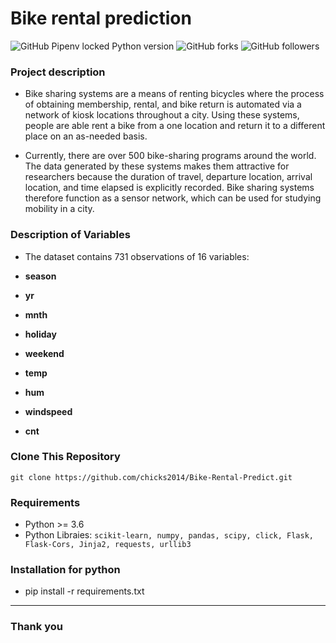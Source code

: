 # Bike rental prediction



![GitHub Pipenv locked Python version](https://img.shields.io/static/v1?label=Python&message=3.6&color=blue) ![GitHub forks](https://img.shields.io/github/forks/chicks2014/Flipkart-reviews-scrapper?style=social) ![GitHub followers](https://img.shields.io/github/followers/chicks2014?label=followme&style=social)

<h3>Project description</h3>

- Bike sharing systems are a means of renting bicycles where the process of obtaining membership, rental, and bike return is automated via a network of kiosk locations throughout a city. Using these systems, people are able rent a bike from a one location and return it to a different place on an as-needed basis. 

- Currently, there are over 500 bike-sharing programs around the world.  The data generated by these systems makes them attractive for researchers because the duration of travel, departure location, arrival location, and time elapsed is explicitly recorded. Bike sharing systems therefore function as a sensor network, which can be used for studying mobility in a city. 


<h3> Description of Variables </h3>

 - The dataset contains 731 observations of 16 variables:

 - <b>season</b> 
- <b>yr</b>
- <b>mnth</b>
- <b>holiday</b>
- <b>weekend</b>
 - <b>temp</b>
- <b>hum</b>
- <b>windspeed</b>
- <b>cnt</b>


<h3> Clone This Repository </h3>
 
  ```git clone https://github.com/chicks2014/Bike-Rental-Predict.git ```

<h3> Requirements</h3>
 
 - Python >= 3.6 
 - Python Libraies: 
 ```scikit-learn, numpy, pandas, scipy, click, Flask, Flask-Cors, Jinja2, requests, urllib3```


<h3> Installation for python</h3>

 - pip install -r requirements.txt

 

---------------------

<h3>Thank you </h3>
